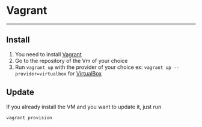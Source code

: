 # Vagrant
------

## Install 

1. You need to install [Vagrant](https://www.vagrantup.com/ "Vagrant")  
2. Go to the repository of the Vm of your choice
3. Run `vagrant up` with the provider of your choice ex: `vagrant up --provider=virtualbox` for [VirtualBox](https://www.virtualbox.org/)

## Update

If you already install the VM and you want to update it, just run 

```
vagrant provision
```